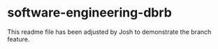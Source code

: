 # software-engineering-dbrb

This readme file has been adjusted by Josh to demonstrate the branch feature.